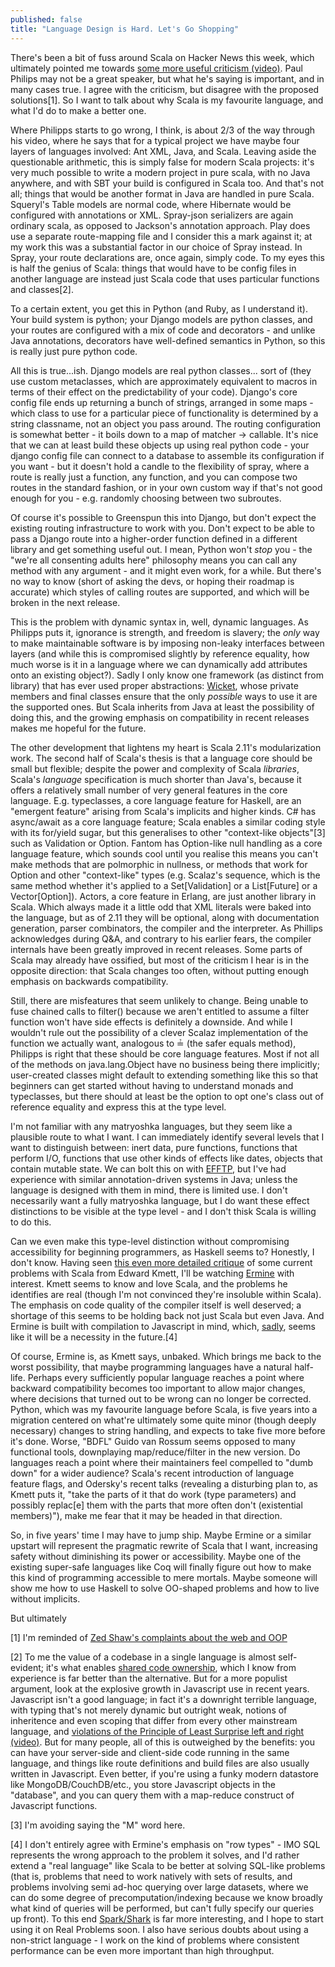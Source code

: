 ```yaml
---
published: false
title: "Language Design is Hard. Let's Go Shopping"
---
```


There's been a bit of fuss around Scala on Hacker News this week, which ultimately pointed me towards [some more useful criticism (video)](http://www.youtube.com/watch?v=TS1lpKBMkgg). Paul Philips may not be a great speaker, but what he's saying is important, and in many cases true. I agree with the criticism, but disagree with the proposed solutions[1]. So I want to talk about why Scala is my favourite language, and what I'd do to make a better one.

Where Philipps starts to go wrong, I think, is about 2/3 of the way through his video, where he says that for a typical project we have maybe four layers of languages involved: Ant XML, Java, and Scala. Leaving aside the questionable arithmetic, this is simply false for modern Scala projects: it's very much possible to write a modern project in pure scala, with no Java anywhere, and with SBT your build is configured in Scala too. And that's not all; things that would be another format in Java are handled in pure Scala. Squeryl's Table models are normal code, where Hibernate would be configured with annotations or XML. Spray-json serializers are again ordinary scala, as opposed to Jackson's annotation approach. Play does use a separate route-mapping file and I consider this a mark against it; at my work this was a substantial factor in our choice of Spray instead. In Spray, your route declarations are, once again, simply code. To my eyes this is half the genius of Scala: things that would have to be config files in another language are instead just Scala code that uses particular functions and classes[2].

To a certain extent, you get this in Python (and Ruby, as I understand it). Your build system is python; your Django models are python classes, and your routes are configured with a mix of code and decorators - and unlike Java annotations, decorators have well-defined semantics in Python, so this is really just pure python code.

All this is true...ish. Django models are real python classes... sort of (they use custom metaclasses, which are approximately equivalent to macros in terms of their effect on the predictability of your code). Django's core config file ends up returning a bunch of strings, arranged in some maps - which class to use for a particular piece of functionality is determined by a string classname, not an object you pass around. The routing configuration is somewhat better - it boils down to a map of matcher -> callable. It's nice that we can at least build these objects up using real python code - your django config file can connect to a database to assemble its configuration if you want - but it doesn't hold a candle to the flexibility of spray, where a route is really just a function, any function, and you can compose two routes in the standard fashion, or in your own custom way if that's not good enough for you - e.g. randomly choosing between two subroutes.

Of course it's possible to Greenspun this into Django, but don't expect the existing routing infrastructure to work with you. Don't expect to be able to pass a Django route into a higher-order function defined in a different library and get something useful out. I mean, Python won't *stop* you - the "we're all consenting adults here" philosophy means you can call any method with any argument - and it might even work, for a while. But there's no way to know (short of asking the devs, or hoping their roadmap is accurate) which styles of calling routes are supported, and which will be broken in the next release.

This is the problem with dynamic syntax in, well, dynamic languages. As Philipps puts it, ignorance is strength, and freedom is slavery; the *only* way to make maintainable software is by imposing non-leaky interfaces between layers (and while this is compromised slightly by reference equality, how much worse is it in a language where we can dynamically add attributes onto an existing object?). Sadly I only know one framework (as distinct from library) that has ever used proper abstractions: [Wicket](http://wicket.apache.org), whose private members and final classes ensure that the only *possible* ways to use it are the supported ones. But Scala inherits from Java at least the possibility of doing this, and the growing emphasis on compatibility in recent releases makes me hopeful for the future.

The other development that lightens my heart is Scala 2.11's modularization work. The second half of Scala's thesis is that a language core should be small but flexible; despite the power and complexity of Scala *libraries*, Scala's *language* specification is much shorter than Java's, because it offers a relatively small number of very general features in the core language. E.g. typeclasses, a core language feature for Haskell, are an "emergent feature" arising from Scala's implicits and higher kinds. C# has async/await as a core language feature; Scala enables a similar coding style with its for/yield sugar, but this generalises to other "context-like objects"[3] such as Validation or Option. Fantom has Option-like null handling as a core language feature, which sounds cool until you realise this means you can't make methods that are polmorphic in nullness, or methods that work for Option and other "context-like" types (e.g. Scalaz's sequence, which is the same method whether it's applied to a Set[Validation] or a List[Future] or a Vector[Option]). Actors, a core feature in Erlang, are just another library in Scala. Which always made it a little odd that XML literals were baked into the language, but as of 2.11 they will be optional, along with documentation generation, parser combinators, the compiler and the interpreter. As Phillips acknowledges during Q&A, and contrary to his earlier fears, the compiler internals have been greatly improved in recent releases. Some parts of Scala may already have ossified, but most of the criticism I hear is in the opposite direction: that Scala changes too often, without putting enough emphasis on backwards compatibility.

Still, there are misfeatures that seem unlikely to change. Being unable to fuse chained calls to filter() because we aren't entitled to assume a filter function won't have side effects is definitely a downside. And while I wouldn't rule out the possibility of a clever Scalaz implementation of the function we actually want, analogous to ≟ (the safer equals method), Philipps is right that these should be core language features. Most if not all of the methods on java.lang.Object have no business being there implicitly; user-created classes might default to extending something like this so that beginners can get started without having to understand monads and typeclasses, but there should at least be the option to opt one's class out of reference equality and express this at the type level.

I'm not familiar with any matryoshka languages, but they seem like a plausible route to what I want. I can immediately identify several levels that I want to distinguish between: inert data, pure functions, functions that perform I/O, functions that use other kinds of effects like dates, objects that contain mutable state. We can bolt this on with [EFFTP](http://lrytz.github.io/slides/lamp-lara-efftp.html#/), but I've had experience with similar annotation-driven systems in Java; unless the language is designed with them in mind, there is limited use. I don't necessarily want a fully matryoshka language, but I do want these effect distinctions to be visible at the type level - and I don't thisk Scala is willing to do this.

Can we even make this type-level distinction without compromising accessibility for beginning programmers, as Haskell seems to? Honestly, I don't know. Having seen [this even more detailed critique](http://www.reddit.com/r/haskell/comments/1pjjy5/odersky_the_trouble_with_types_strange_loop_2013/cd3bgcu) of some current problems with Scala from Edward Kmett, I'll be watching [Ermine](http://nocandysw.com/ermine-user-guide/ermine-user-guide-usltr.pdf) with interest. Kmett seems to know and love Scala, and the problems he identifies are real (though I'm not convinced they're insoluble within Scala). The emphasis on code quality of the compiler itself is well deserved; a shortage of this seems to be holding back not just Scala but even Java. And Ermine is built with compilation to Javascript in mind, which, [sadly](http://acko.net/blog/on-asmjs/), seems like it will be a necessity in the future.[4]

Of course, Ermine is, as Kmett says, unbaked. Which brings me back to the worst possibility, that maybe programming languages have a natural half-life. Perhaps every sufficiently popular language reaches a point where backward compatibility becomes too important to allow major changes, where decisions that turned out to be wrong can no longer be corrected. Python, which was my favourite language before Scala, is five years into a migration centered on what're ultimately some quite minor (though deeply necessary) changes to string handling, and expects to take five more before it's done. Worse, "BDFL" Guido van Rossum seems opposed to many functional tools, downplaying map/reduce/filter in the new version. Do languages reach a point where their maintainers feel compelled to "dumb down" for a wider audience? Scala's recent introduction of language feature flags, and Odersky's recent talks (revealing a disturbing plan to, as Kmett puts it, "take the parts of it that do work (type parameters) and possibly replac[e] them with the parts that more often don't (existential members)"), make me fear that it may be headed in that direction.

So, in five years' time I may have to jump ship. Maybe Ermine or a similar upstart will represent the pragmatic rewrite of Scala that I want, increasing safety without diminishing its power or accessibility. Maybe one of the existing super-safe languages like Coq will finally figure out how to make this kind of programming accessible to mere mortals. Maybe someone will show me how to use Haskell to solve OO-shaped problems and how to live without implicits.

But ultimately 

[1] I'm reminded of [Zed Shaw's complaints about the web and OOP](http://vimeo.com/43380467)

[2] To me the value of a codebase in a single language is almost self-evident; it's what enables [shared code ownership](http://c2.com/cgi/wiki?CollectiveCodeOwnership), which I know from experience is far better than the alternative. But for a more populist argument, look at the explosive growth in Javascript use in recent years. Javascript isn't a good language; in fact it's a downright terrible language, with typing that's not merely dynamic but outright weak, notions of inheritence and even scoping that differ from every other mainstream language, and [violations of the Principle of Least Surprise left and right (video)](https://www.destroyallsoftware.com/talks/wat). But for many people, all of this is outweighed by the benefits: you can have your server-side and client-side code running in the same language, and things like route definitions and build files are also usually written in Javascript. Even better, if you're using a funky modern datastore like MongoDB/CouchDB/etc., you store Javascript objects in the "database", and you can query them with a map-reduce construct of Javascript functions.

[3] I'm avoiding saying the "M" word here.

[4]  I don't entirely agree with Ermine's emphasis on "row types" - IMO SQL represents the wrong approach to the problem it solves, and I'd rather extend a "real language" like Scala to be better at solving SQL-like problems (that is, problems that need to work natively with sets of results, and problems involving semi ad-hoc querying over large datasets, where we can do some degree of precomputation/indexing because we know broadly what kind of queries will be performed, but can't fully specify our queries up front). To this end [Spark/Shark](https://github.com/amplab/shark/wiki) is far more interesting, and I hope to start using it on Real Problems soon. I also have serious doubts about using a non-strict language - I work on the kind of problems where consistent performance can be even more important than high throughput.